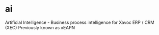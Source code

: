 # ai
Artificial Intelligence - Business process intelligence for Xavoc ERP / CRM (XEC) Previously known as xEAPN
